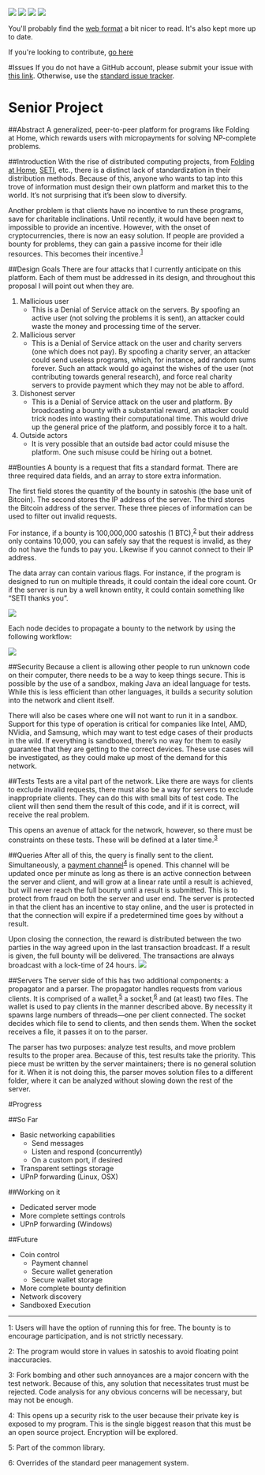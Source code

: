[![](https://img.shields.io/travis/gappleto97/Senior-Project/master.svg?style=flat&label=Linux%20Build)](https://travis-ci.org/gappleto97/Senior-Project) [![](https://img.shields.io/appveyor/ci/gappleto97/Senior-Project/master.svg?style=flat&label=Windows%20Build)](https://ci.appveyor.com/project/gappleto97/senior-project) [![](https://img.shields.io/codecov/c/github/gappleto97/Senior-Project.svg?style=flat&label=Coverage)](https://codecov.io/github/gappleto97/Senior-Project) [![](https://img.shields.io/codeclimate/github/gappleto97/Senior-Project.svg?style=flat&label=Style%20Grade)](https://codeclimate.com/github/gappleto97/Senior-Project/)

You'll probably find the [web format](https://gappleto97.github.io/Senior-Project) a bit nicer to read. It's also kept more up to date.

If you're looking to contribute, [go here](https://github.com/gappleto97/Senior-Project/blob/master/documentation/Contributing.md)

#Issues
If you do not have a GitHub account, please submit your issue with [this link](https://gitreports.com/issue/gappleto97/Senior-Project). Otherwise, use the [standard issue tracker](https://github.com/gappleto97/Senior-Project/issues/new). 

# Senior Project

##Abstract
A generalized, peer-to-peer platform for programs like Folding at Home, which rewards users with micropayments for solving NP-complete problems.

##Introduction
With the rise of distributed computing projects, from [Folding at Home](https://folding.stanford.edu/), [SETI](https://setiathome.ssl.berkeley.edu/), etc., there is a distinct lack of standardization in their distribution methods. Because of this, anyone who wants to tap into this trove of information must design their own platform and market this to the world. It’s not surprising that it’s been slow to diversify.

Another problem is that clients have no incentive to run these programs, save for charitable inclinations. Until recently, it would have been next to impossible to provide an incentive. However, with the onset of cryptocurrencies, there is now an easy solution. If people are provided a bounty for problems, they can gain a passive income for their idle resources. This becomes their incentive.<sup>[1](#myfootnote1)</sup>

##Design Goals
There are four attacks that I currently anticipate on this platform. Each of them must be addressed in its design, and throughout this proposal I will point out when they are.

1. Mallicious user
	* This is a Denial of Service attack on the servers. By spoofing an active user (not solving the problems it is sent), an attacker could waste the money and processing time of the server.
2. Mallicious server
	* This is a Denial of Service attack on the user and charity servers (one which does not pay). By spoofing a charity server, an attacker could send useless programs, which, for instance, add random sums forever. Such an attack would go against the wishes of the user (not contributing towards general research), and force real charity servers to provide payment which they may not be able to afford.
3. Dishonest server
	* This is a Denial of Service attack on the user and platform. By broadcasting a bounty with a substantial reward, an attacker could trick nodes into wasting their computational time. This would drive up the general price of the platform, and possibly force it to a halt.
4. Outside actors
	* It is very possible that an outside bad actor could misuse the platform. One such misuse could be hiring out a botnet.

##Bounties
A bounty is a request that fits a standard format. There are three required data fields, and an array to store extra information.

The first field stores the quantity of the bounty in satoshis (the base unit of Bitcoin). The second stores the IP address of the server. The third stores the Bitcoin address of the server. These three pieces of information can be used to filter out invalid requests.

For instance, if a bounty is 100,000,000 satoshis (1 BTC),<sup>[2](#myfootnote2)</sup> but their address only contains 10,000, you can safely say that the request is invalid, as they do not have the funds to pay you. Likewise if you cannot connect to their IP address.

The data array can contain various flags. For instance, if the program is designed to run on multiple threads, it could contain the ideal core count. Or if the server is run by a well known entity, it could contain something like “SETI thanks you”.

![](https://i.imgur.com/xCsjOto.png)

Each node decides to propagate a bounty to the network by using the following workflow:

![](https://i.imgur.com/bkmwNsB.png)

##Security
Because a client is allowing other people to run unknown code on their computer, there needs to be a way to keep things secure. This is possible by the use of a sandbox, making Java an ideal language for tests. While this is less efficient than other languages, it builds a security solution into the network and client itself.

There will also be cases where one will not want to run it in a sandbox. Support for this type of operation is critical for companies like Intel, AMD, NVidia, and Samsung, which may want to test edge cases of their products in the wild. If everything is sandboxed, there’s no way for them to easily guarantee that they are getting to the correct devices. These use cases will be investigated, as they could make up most of the demand for this network.


##Tests
Tests are a vital part of the network. Like there are ways for clients to exclude invalid requests, there must also be a way for servers to exclude inappropriate clients. They can do this with small bits of test code. The client will then send them the result of this code, and if it is correct, will receive the real problem.

This opens an avenue of attack for the network, however, so there must be constraints on these tests. These will be defined at a later time.<sup>[3](#myfootnote3)</sup>

##Queries
After all of this, the query is finally sent to the client. Simultaneously, a [payment channel](https://bitcoin.org/en/developer-guide#micropayment-channel)<sup>[4](#myfootnote4)</sup> is opened. This channel will be updated once per minute as long as there is an active connection between the server and client, and will grow at a linear rate until a result is achieved, but will never reach the full bounty until a result is submitted. This is to protect from fraud on both the server and user end. The server is protected in that the client has an incentive to stay online, and the user is protected in that the connection will expire if a predetermined time goes by without a result.

Upon closing the connection, the reward is distributed between the two parties in the way agreed upon in the last transaction broadcast. If a result is given, the full bounty will be delivered. The transactions are always broadcast with a lock-time of 24 hours.
![](https://i.imgur.com/I25QiL0.png)

##Servers
The server side of this has two additional components: a propagator and a parser. The propagator handles requests from various clients. It is comprised of a wallet,<sup>[5](#myfootnote5)</sup> a socket,<sup>[6](#myfootnote6)</sup> and (at least) two files. The wallet is used to pay clients in the manner described above. By necessity it spawns large numbers of threads—one per client connected. The socket decides which file to send to clients, and then sends them. When the socket receives a file, it passes it on to the parser.

The parser has two purposes: analyze test results, and move problem results to the proper area. Because of this, test results take the priority. This piece must be written by the server maintainers; there is no general solution for it. When it is not doing this, the parser moves solution files to a different folder, where it can be analyzed without slowing down the rest of the server.

#Progress

##So Far

* Basic networking capabilities
  * Send messages
  * Listen and respond (concurrently)
  * On a custom port, if desired
* Transparent settings storage
* UPnP forwarding (Linux, OSX)
 
##Working on it

* Dedicated server mode
* More complete settings controls
* UPnP forwarding (Windows)

##Future

* Coin control
  * Payment channel
  * Secure wallet generation
  * Secure wallet storage
* More complete bounty definition
* Network discovery
* Sandboxed Execution

----------------------------

<a name="myfootnote1">1</a>: Users will have the option of running this for free. The bounty is to encourage participation, and is not strictly necessary.

<a name="myfootnote2">2</a>: The program would store in values in satoshis to avoid floating point inaccuracies.

<a name="myfootnote3">3</a>: Fork bombing and other such annoyances are a major concern with the test network. Because of this, any solution that necessitates trust must be rejected. Code analysis for any obvious concerns will be necessary, but may not be enough.

<a name="myfootnote4">4</a>: This opens up a security risk to the user because their private key is exposed to my program. This is the single biggest reason that this must be an open source project. Encryption will be explored.

<a name="myfootnote5">5</a>: Part of the common library.

<a name="myfootnote6">6</a>: Overrides of the standard peer management system.
